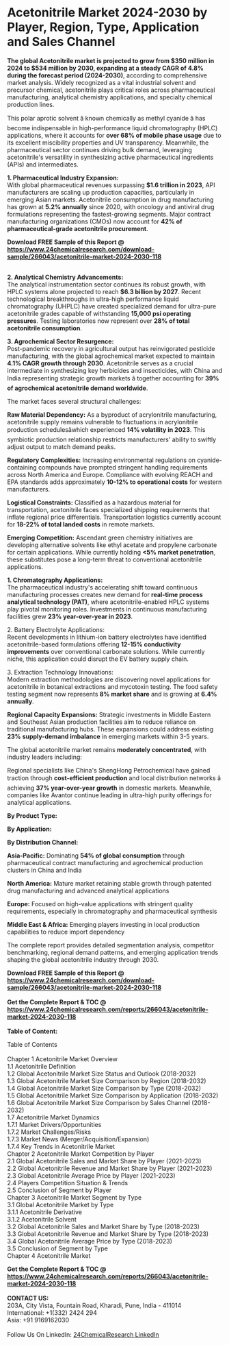 <h1>Acetonitrile Market 2024-2030 by Player, Region, Type, Application and Sales Channel</h1><p><strong>The global Acetonitrile market is projected to grow from $350 million in 2024 to $534 million by 2030, expanding at a steady CAGR of 4.8% during the forecast period (2024-2030)</strong>, according to comprehensive market analysis. Widely recognized as a vital industrial solvent and precursor chemical, acetonitrile plays critical roles across pharmaceutical manufacturing, analytical chemistry applications, and specialty chemical production lines.</p><p>This polar aprotic solvent â known chemically as methyl cyanide â has become indispensable in high-performance liquid chromatography (HPLC) applications, where it accounts for <strong>over 68% of mobile phase usage</strong> due to its excellent miscibility properties and UV transparency. Meanwhile, the pharmaceutical sector continues driving bulk demand, leveraging acetonitrile's versatility in synthesizing active pharmaceutical ingredients (APIs) and intermediates.</p><p><strong>1. Pharmaceutical Industry Expansion:</strong><br>
With global pharmaceutical revenues surpassing <strong>$1.6 trillion in 2023</strong>, API manufacturers are scaling up production capacities, particularly in emerging Asian markets. Acetonitrile consumption in drug manufacturing has grown at <strong>5.2% annually</strong> since 2020, with oncology and antiviral drug formulations representing the fastest-growing segments. Major contract manufacturing organizations (CMOs) now account for <strong>42% of pharmaceutical-grade acetonitrile procurement</strong>.</p><div><b>Download FREE Sample of this Report @ 
            <a href="https://www.24chemicalresearch.com/download-sample/266043/acetonitrile-market-2024-2030-118">
            https://www.24chemicalresearch.com/download-sample/266043/acetonitrile-market-2024-2030-118</a></b></div><br><p><strong>2. Analytical Chemistry Advancements:</strong><br>
The analytical instrumentation sector continues its robust growth, with HPLC systems alone projected to reach <strong>$6.3 billion by 2027</strong>. Recent technological breakthroughs in ultra-high performance liquid chromatography (UHPLC) have created specialized demand for ultra-pure acetonitrile grades capable of withstanding <strong>15,000 psi operating pressures</strong>. Testing laboratories now represent over <strong>28% of total acetonitrile consumption</strong>.</p><p><strong>3. Agrochemical Sector Resurgence:</strong><br>
Post-pandemic recovery in agricultural output has reinvigorated pesticide manufacturing, with the global agrochemical market expected to maintain <strong>4.1% CAGR growth through 2030</strong>. Acetonitrile serves as a crucial intermediate in synthesizing key herbicides and insecticides, with China and India representing strategic growth markets â together accounting for <strong>39% of agrochemical acetonitrile demand worldwide</strong>.</p><p>The market faces several structural challenges:</p><p><strong>Raw Material Dependency:</strong> As a byproduct of acrylonitrile manufacturing, acetonitrile supply remains vulnerable to fluctuations in acrylonitrile production schedulesâwhich experienced <strong>14% volatility in 2023</strong>. This symbiotic production relationship restricts manufacturers' ability to swiftly adjust output to match demand peaks.</p><p><strong>Regulatory Complexities:</strong> Increasing environmental regulations on cyanide-containing compounds have prompted stringent handling requirements across North America and Europe. Compliance with evolving REACH and EPA standards adds approximately <strong>10-12% to operational costs</strong> for western manufacturers.</p><p><strong>Logistical Constraints:</strong> Classified as a hazardous material for transportation, acetonitrile faces specialized shipping requirements that inflate regional price differentials. Transportation logistics currently account for <strong>18-22% of total landed costs</strong> in remote markets.</p><p><strong>Emerging Competition:</strong> Ascendant green chemistry initiatives are developing alternative solvents like ethyl acetate and propylene carbonate for certain applications. While currently holding <strong>&lt;5% market penetration</strong>, these substitutes pose a long-term threat to conventional acetonitrile applications.</p><p><strong>1. Chromatography Applications:</strong><br>
The pharmaceutical industry's accelerating shift toward continuous manufacturing processes creates new demand for <strong>real-time process analytical technology (PAT)</strong>, where acetonitrile-enabled HPLC systems play pivotal monitoring roles. Investments in continuous manufacturing facilities grew <strong>23% year-over-year in 2023</strong>.</p><p><strength>2. Battery Electrolyte Applications:<br>
Recent developments in lithium-ion battery electrolytes have identified acetonitrile-based formulations offering <strong>12-15% conductivity improvements</strong> over conventional carbonate solutions. While currently niche, this application could disrupt the EV battery supply chain.</strength></p><p><strength>3. Extraction Technology Innovations:<br>
Modern extraction methodologies are discovering novel applications for acetonitrile in botanical extractions and mycotoxin testing. The food safety testing segment now represents <strong>8% market share</strong> and is growing at <strong>6.4% annually</strong>.</strength></p><p><strong>Regional Capacity Expansions:</strong> Strategic investments in Middle Eastern and Southeast Asian production facilities aim to reduce reliance on traditional manufacturing hubs. These expansions could address existing <strong>23% supply-demand imbalance</strong> in emerging markets within 3-5 years.</p><p>The global acetonitrile market remains <strong>moderately concentrated</strong>, with industry leaders including:</p><p>Regional specialists like China's ShengHong Petrochemical have gained traction through <strong>cost-efficient production</strong> and local distribution networks â achieving <strong>37% year-over-year growth</strong> in domestic markets. Meanwhile, companies like Avantor continue leading in ultra-high purity offerings for analytical applications.</p><p><strong>By Product Type:</strong></p><p><strong>By Application:</strong></p><p><strong>By Distribution Channel:</strong></p><p><strong>Asia-Pacific:</strong> Dominating <strong>54% of global consumption</strong> through pharmaceutical contract manufacturing and agrochemical production clusters in China and India</p><p><strong>North America:</strong> Mature market retaining stable growth through patented drug manufacturing and advanced analytical applications</p><p><strong>Europe:</strong> Focused on high-value applications with stringent quality requirements, especially in chromatography and pharmaceutical synthesis</p><p><strong>Middle East &amp; Africa:</strong> Emerging players investing in local production capabilities to reduce import dependency</p><p>The complete report provides detailed segmentation analysis, competitor benchmarking, regional demand patterns, and emerging application trends shaping the global acetonitrile industry through 2030.</p><div><b>Download FREE Sample of this Report @ 
            <a href="https://www.24chemicalresearch.com/download-sample/266043/acetonitrile-market-2024-2030-118">
            https://www.24chemicalresearch.com/download-sample/266043/acetonitrile-market-2024-2030-118</a></b></div><br><div><b>Get the Complete Report & TOC @ 
            <a href="https://www.24chemicalresearch.com/reports/266043/acetonitrile-market-2024-2030-118">
            https://www.24chemicalresearch.com/reports/266043/acetonitrile-market-2024-2030-118</a></b></div><br>
            <b>Table of Content:</b><p>Table of Contents<br />
<br />
Chapter 1 Acetonitrile Market Overview<br />
    1.1 Acetonitrile Definition<br />
    1.2 Global Acetonitrile Market Size Status and Outlook (2018-2032)<br />
    1.3 Global Acetonitrile Market Size Comparison by Region (2018-2032)<br />
    1.4 Global Acetonitrile Market Size Comparison by Type (2018-2032)<br />
    1.5 Global Acetonitrile Market Size Comparison by Application (2018-2032)<br />
    1.6 Global Acetonitrile Market Size Comparison by Sales Channel (2018-2032)<br />
    1.7 Acetonitrile Market Dynamics<br />
        1.7.1 Market Drivers/Opportunities<br />
        1.7.2 Market Challenges/Risks<br />
        1.7.3 Market News (Merger/Acquisition/Expansion)<br />
        1.7.4 Key Trends in Acetonitrile Market<br />
Chapter 2 Acetonitrile Market Competition by Player<br />
    2.1 Global Acetonitrile Sales and Market Share by Player (2021-2023)<br />
    2.2 Global Acetonitrile Revenue and Market Share by Player (2021-2023)<br />
    2.3 Global Acetonitrile Average Price by Player (2021-2023)<br />
    2.4 Players Competition Situation & Trends<br />
    2.5 Conclusion of Segment by Player<br />
Chapter 3 Acetonitrile Market Segment by Type<br />
    3.1 Global Acetonitrile Market by Type<br />
        3.1.1 Acetonitrile Derivative<br />
        3.1.2 Acetonitrile Solvent<br />
    3.2 Global Acetonitrile Sales and Market Share by Type (2018-2023)<br />
    3.3 Global Acetonitrile Revenue and Market Share by Type (2018-2023)<br />
    3.4 Global Acetonitrile Average Price by Type (2018-2023)<br />
    3.5 Conclusion of Segment by Type<br />
Chapter 4 Acetonitrile Market</p><div><b>Get the Complete Report & TOC @ 
            <a href="https://www.24chemicalresearch.com/reports/266043/acetonitrile-market-2024-2030-118">
            https://www.24chemicalresearch.com/reports/266043/acetonitrile-market-2024-2030-118</a></b></div><br><b>CONTACT US:</b><br>
            203A, City Vista, Fountain Road, Kharadi, Pune, India - 411014<br>
            International: +1(332) 2424 294<br>
            Asia: +91 9169162030 <br><br>
            Follow Us On LinkedIn: <a href="https://www.linkedin.com/company/24chemicalresearch/">24ChemicalResearch LinkedIn</a>